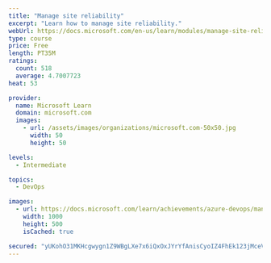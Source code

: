 ```yaml
---
title: "Manage site reliability"
excerpt: "Learn how to manage site reliability."
webUrl: https://docs.microsoft.com/en-us/learn/modules/manage-site-reliability/
type: course
price: Free
length: PT35M
ratings:
  count: 518
  average: 4.7007723
heat: 53

provider:
  name: Microsoft Learn
  domain: microsoft.com
  images:
    - url: /assets/images/organizations/microsoft.com-50x50.jpg
      width: 50
      height: 50

levels:
  - Intermediate

topics:
  - DevOps

images:
  - url: https://docs.microsoft.com/learn/achievements/azure-devops/manage-site-reliability-social.png
    width: 1000
    height: 500
    isCached: true

secured: "yUKohO31MKHcgwygn1Z9WBgLXe7x6iQxOxJYrYfAnisCyoIZ4FhEk123jMceV5pvdaPH/qUx/L7JgV8ZKUYj6DWolzJ4TvuXPpyTJiAcnH1cEztaONOm/DLSHvtAtC6UmCfDsCcPC3llP732RtwWHg3Od+mBLPKkCrlEZddm7Xmup2gu+fxgvbyaaOFrBLBZtQaxquC2n+UnzDRmdKW8copXWhn+T0NNZ9q5yqXa8r25pk+aEua1uKe8gJlzkltpQXUvP0Bju1cXsmbE0MhIJm6TUwD+o8VTwOV2JjXH6R1tepVMFRvZVkWEPSCpzlgh2yfzThEKY0ir+sGCHiqD9euemtRttuWgi45UQiMwzc7F5rQWDGBAqphLcKTDIRN2HBPQMjavsi55gWthkmWlLMStWWg5v528L613FffQRiI=;18Xyvb9KWF9/cqgs6WaoVw=="
---
```


